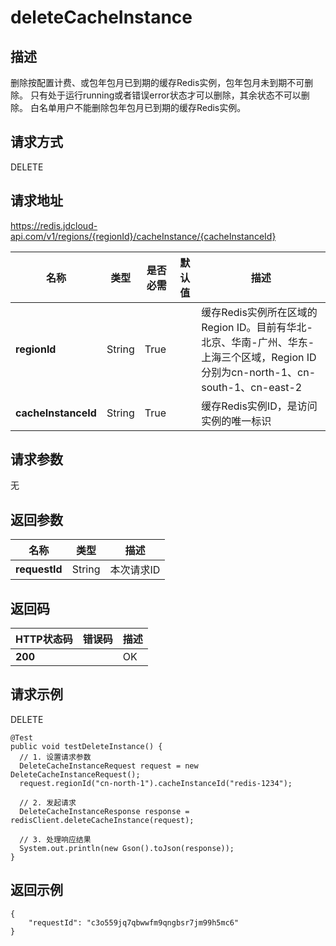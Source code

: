 # deleteCacheInstance


## 描述
删除按配置计费、或包年包月已到期的缓存Redis实例，包年包月未到期不可删除。
只有处于运行running或者错误error状态才可以删除，其余状态不可以删除。
白名单用户不能删除包年包月已到期的缓存Redis实例。


## 请求方式
DELETE

## 请求地址
https://redis.jdcloud-api.com/v1/regions/{regionId}/cacheInstance/{cacheInstanceId}

|名称|类型|是否必需|默认值|描述|
|---|---|---|---|---|
|**regionId**|String|True| |缓存Redis实例所在区域的Region ID。目前有华北-北京、华南-广州、华东-上海三个区域，Region ID分别为cn-north-1、cn-south-1、cn-east-2|
|**cacheInstanceId**|String|True| |缓存Redis实例ID，是访问实例的唯一标识|

## 请求参数
无


## 返回参数
|名称|类型|描述|
|---|---|---|
|**requestId**|String|本次请求ID|


## 返回码
|HTTP状态码|错误码|描述|
|---|---|---|
|**200**||OK|

## 请求示例
DELETE
```
@Test
public void testDeleteInstance() {
  // 1. 设置请求参数
  DeleteCacheInstanceRequest request = new DeleteCacheInstanceRequest();
  request.regionId("cn-north-1").cacheInstanceId("redis-1234");

  // 2. 发起请求
  DeleteCacheInstanceResponse response = redisClient.deleteCacheInstance(request);

  // 3. 处理响应结果
  System.out.println(new Gson().toJson(response));
}

```

## 返回示例
```
{
    "requestId": "c3o559jq7qbwwfm9qngbsr7jm99h5mc6"
}
```
